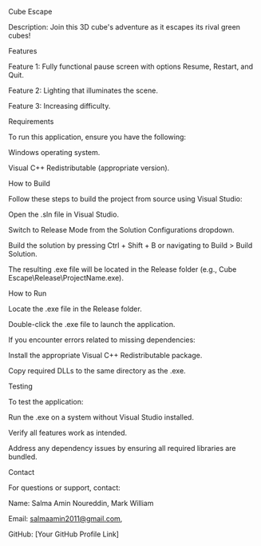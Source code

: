 Cube Escape

Description:
Join this 3D cube's adventure as it escapes its rival green cubes!

Features

Feature 1: Fully functional pause screen with options Resume, Restart, and Quit.

Feature 2: Lighting that illuminates the scene.

Feature 3: Increasing difficulty.

Requirements

To run this application, ensure you have the following:

Windows operating system.

Visual C++ Redistributable (appropriate version).

How to Build

Follow these steps to build the project from source using Visual Studio:

Open the .sln file in Visual Studio.

Switch to Release Mode from the Solution Configurations dropdown.

Build the solution by pressing Ctrl + Shift + B or navigating to Build > Build Solution.

The resulting .exe file will be located in the Release folder (e.g., Cube Escape\Release\ProjectName.exe).

How to Run

Locate the .exe file in the Release folder.

Double-click the .exe file to launch the application.

If you encounter errors related to missing dependencies:

Install the appropriate Visual C++ Redistributable package.

Copy required DLLs to the same directory as the .exe.

Testing

To test the application:

Run the .exe on a system without Visual Studio installed.

Verify all features work as intended.

Address any dependency issues by ensuring all required libraries are bundled.

Contact

For questions or support, contact:

Name: Salma Amin Noureddin, Mark William

Email: salmaamin2011@gmail.com, 

GitHub: [Your GitHub Profile Link]
